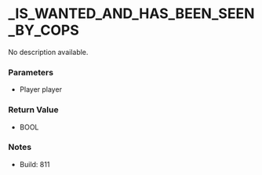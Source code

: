 # _IS_WANTED_AND_HAS_BEEN_SEEN_BY_COPS

No description available.

### Parameters
* Player player

### Return Value
* BOOL

### Notes
* Build: 811

